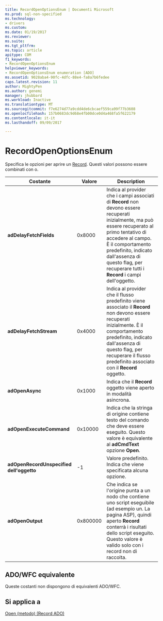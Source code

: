 ```yaml
---
title: RecordOpenOptionsEnum | Documenti Microsoft
ms.prod: sql-non-specified
ms.technology:
- drivers
ms.custom: 
ms.date: 01/19/2017
ms.reviewer: 
ms.suite: 
ms.tgt_pltfrm: 
ms.topic: article
apitype: COM
f1_keywords:
- RecordOpenOptionsEnum
helpviewer_keywords:
- RecordOpenOptionsEnum enumeration [ADO]
ms.assetid: 9028aba4-90fc-4dfc-88e4-fa8a7b6fedee
caps.latest.revision: 11
author: MightyPen
ms.author: genemi
manager: jhubbard
ms.workload: Inactive
ms.translationtype: MT
ms.sourcegitcommit: f7e6274d77a9cdd4de6cbcaef559ca99f77b3608
ms.openlocfilehash: 157b0683dc9d68e4fb00dce0d4a468fa5f622179
ms.contentlocale: it-it
ms.lasthandoff: 09/09/2017

---
```

# <a name="recordopenoptionsenum"></a>RecordOpenOptionsEnum
Specifica le opzioni per aprire un [Record](../../../ado/reference/ado-api/record-object-ado.md). Questi valori possono essere combinati con o.  
  
|Costante|Valore|Description|  
|--------------|-----------|-----------------|  
|**adDelayFetchFields**|0x8000|Indica al provider che i campi associati di **Record** non devono essere recuperati inizialmente, ma può essere recuperato al primo tentativo di accedere al campo. È il comportamento predefinito, indicato dall'assenza di questo flag, per recuperare tutti i **Record** i campi dell'oggetto.|  
|**adDelayFetchStream**|0x4000|Indica al provider che il flusso predefinito viene associato il **Record** non devono essere recuperati inizialmente. È il comportamento predefinito, indicato dall'assenza di questo flag, per recuperare il flusso predefinito associato con il **Record** oggetto.|  
|**adOpenAsync**|0x1000|Indica che il **Record** oggetto viene aperto in modalità asincrona.|  
|**adOpenExecuteCommand**|0x10000|Indica che la stringa di origine contiene testo del comando che deve essere eseguito. Questo valore è equivalente al **adCmdText** opzione **Open**.|  
|**adOpenRecordUnspecified dell'oggetto**|-1|Valore predefinito. Indica che viene specificata alcuna opzione.|  
|**adOpenOutput**|0x800000|Che indica se l'origine punta a un nodo che contiene uno script eseguibile (ad esempio un. La pagina ASP), quindi aperto **Record** conterrà i risultati dello script eseguito. Questo valore è valido solo con i record non di raccolta.|  
  
## <a name="adowfc-equivalent"></a>ADO/WFC equivalente  
 Queste costanti non dispongono di equivalenti ADO/WFC.  
  
## <a name="applies-to"></a>Si applica a  
 [Open (metodo) (Record ADO)](../../../ado/reference/ado-api/open-method-ado-record.md)

